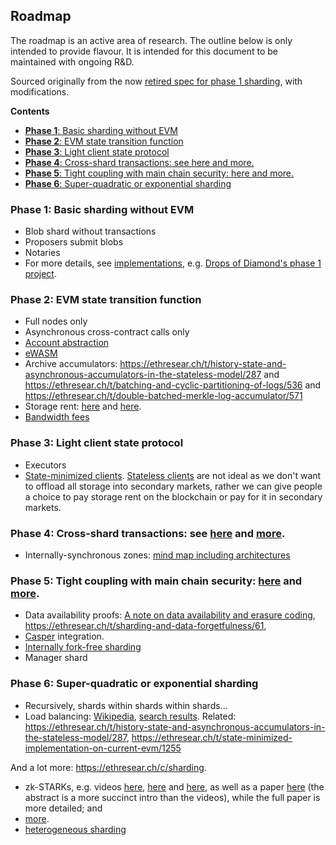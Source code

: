 <h2>Roadmap</h2>

The roadmap is an active area of research. The outline below is only intended to provide flavour. It is intended for this document to be maintained with ongoing R&D.

Sourced originally from the now [retired spec for phase 1 sharding](https://ethresear.ch/t/sharding-phase-1-spec-retired/1407), with modifications.

<!-- START doctoc generated TOC please keep comment here to allow auto update -->
<!-- DON'T EDIT THIS SECTION, INSTEAD RE-RUN doctoc TO UPDATE -->
**Contents**

- [<strong>Phase 1</strong>: Basic sharding without EVM](#strongphase-1strong-basic-sharding-without-evm)
- [<strong>Phase 2</strong>: EVM state transition function](#strongphase-2strong-evm-state-transition-function)
- [<strong>Phase 3</strong>: Light client state protocol](#strongphase-3strong-light-client-state-protocol)
- [<strong>Phase 4</strong>: Cross-shard transactions: see here and more.](#strongphase-4strong-cross-shard-transactions-see-here-and-more)
- [<strong>Phase 5</strong>: Tight coupling with main chain security: here and more.](#strongphase-5strong-tight-coupling-with-main-chain-security-here-and-more)
- [<strong>Phase 6</strong>: Super-quadratic or exponential sharding](#strongphase-6strong-super-quadratic-or-exponential-sharding)

<!-- END doctoc generated TOC please keep comment here to allow auto update -->

### <strong>Phase 1</strong>: Basic sharding without EVM
   * Blob shard without transactions
   * Proposers submit blobs
   * Notaries
   * For more details, see [implementations](https://github.com/ethereum/wiki/wiki/Sharding-introduction-R&D-compendium#implementations), e.g. [Drops of Diamond's phase 1 project](https://github.com/Drops-of-Diamond/diamond_drops/projects/1).

### <strong>Phase 2</strong>: EVM state transition function
   * Full nodes only
   * Asynchronous cross-contract calls only
   * [Account abstraction](https://github.com/ethereum/EIPs/blob/master/EIPS/eip-101.md)
   * [eWASM](https://github.com/ewasm/design)
   * Archive accumulators: https://ethresear.ch/t/history-state-and-asynchronous-accumulators-in-the-stateless-model/287 and https://ethresear.ch/t/batching-and-cyclic-partitioning-of-logs/536 and https://ethresear.ch/t/double-batched-merkle-log-accumulator/571
   * Storage rent: [here](https://ethresear.ch/t/a-simple-and-principled-way-to-compute-rent-fees/1455) and [here](https://ethresear.ch/search?q=storage%20rent).
   * [Bandwidth fees](https://ethresear.ch/t/incentivizing-a-robust-p2p-network-relay-layer/1438)

### <strong>Phase 3</strong>: Light client state protocol

   * Executors
   * [State-minimized clients](https://ethresear.ch/t/state-minimised-executions/748). [Stateless clients](https://ethresear.ch/t/the-stateless-client-concept/172) are not ideal as we don't want to offload all storage into secondary markets, rather we can give people a choice to pay storage rent on the blockchain or pay for it in secondary markets.

### <strong>Phase 4</strong>: Cross-shard transactions: see [here](http://notes.ethereum.org/s/BJc_eGVFM#cross-shard-communication) and [more](https://ethresear.ch/search?q=cross-shard).

   * Internally-synchronous zones: [mind map including architectures](https://www.mindomo.com/zh/mindmap/sharding-d7cf8b6dee714d01a77388cb5d9d2a01)

### <strong>Phase 5</strong>: Tight coupling with main chain security: [here](https://hackmd.io/s/HJ_BbgCFz#%E2%9F%A0-1600---1645--Ethereum-20-End-game) and [more](https://ethresear.ch/search?q=tight%20coupling).

   * Data availability proofs: [A note on data availability and erasure coding](https://github.com/ethereum/research/wiki/A-note-on-data-availability-and-erasure-coding), https://ethresear.ch/t/sharding-and-data-forgetfulness/61, 
   * [Casper](https://github.com/ethereum/wiki/wiki/Casper-Proof-of-Stake-compendium) integration.
   * [Internally fork-free sharding](https://ethresear.ch/search?q=internally%20fork-free)
   * Manager shard

### <strong>Phase 6</strong>: Super-quadratic or exponential sharding

   * Recursively, shards within shards within shards...
   * Load balancing: [Wikipedia](https://en.wikipedia.org/wiki/Load_balancing_(computing)), [search results](https://duckduckgo.com/?q=load+balancing&t=canonical&ia=web). Related: https://ethresear.ch/t/history-state-and-asynchronous-accumulators-in-the-stateless-model/287, https://ethresear.ch/t/state-minimized-implementation-on-current-evm/1255

And a lot more: https://ethresear.ch/c/sharding.

- zk-STARKs, e.g. videos [here](https://www.youtube.com/watch?v=VUN35BC11Qw&t=2s), [here](https://www.youtube.com/watch?v=9VuZvdxFZQo&t=7s) and [here](https://www.youtube.com/watch?v=9VuZvdxFZQo&t=7s), as well as a paper [here](https://eprint.iacr.org/2018/046) (the abstract is a more succinct intro than the videos), while the full paper is more detailed; and 
- [more](https://ethresear.ch/t/are-there-any-ideas-thats-potentially-more-useful-than-implementing-sharding/334/3). 
- [heterogeneous sharding](https://ethresear.ch/t/heterogeneous-sharding/1979)